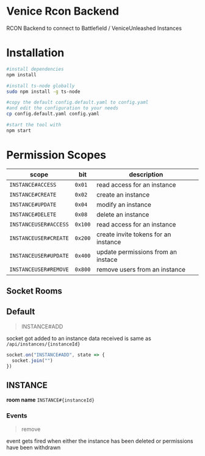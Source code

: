 # Venice Rcon Backend

RCON Backend to connect to Battlefield / VeniceUnleashed Instances

# Installation

```bash
#install dependencies
npm install

#install ts-node globally
sudo npm install -g ts-node

#copy the default config.default.yaml to config.yaml
#and edit the configuration to your needs
cp config.default.yaml config.yaml

#start the tool with
npm start
```

# Permission Scopes

|       scope           |  bit    | description
|---------------------- | ------- | --------------------
| `INSTANCE#ACCESS`     | `0x01`  | read access for an instance
| `INSTANCE#CREATE`     | `0x02`  | create an instance
| `INSTANCE#UPDATE`     | `0x04`  | modify an instance
| `INSTANCE#DELETE`     | `0x08`  | delete an instance
| `INSTANCEUSER#ACCESS` | `0x100` | read access for an instance
| `INSTANCEUSER#CREATE` | `0x200` | create invite tokens for an instance
| `INSTANCEUSER#UPDATE` | `0x400` | update permissions from an instace
| `INSTANCEUSER#REMOVE` | `0x800` | remove users from an instance

## Socket Rooms

## Default

> INSTANCE#ADD

socket got added to an instance data received is same as `/api/instances/{instanceId}`

```javascript
socket.on("INSTANCE#ADD", state => {
  socket.join("")
})
```

## INSTANCE

**room name** `INSTANCE#{instanceId}`

### Events

> remove

event gets fired when either the instance has been deleted or permissions have been withdrawn